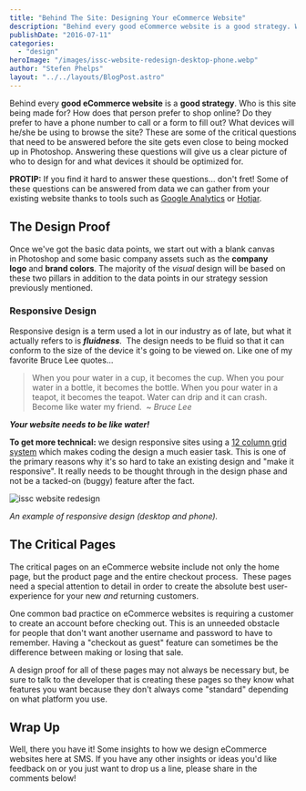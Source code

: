 ```yaml
---
title: "Behind The Site: Designing Your eCommerce Website"
description: "Behind every good eCommerce website is a good strategy. Who is this site being made for? How does that person prefer to shop online? Do they prefer to have a phone number to call or a form to fill out?"
publishDate: "2016-07-11"
categories:
  - "design"
heroImage: "/images/issc-website-redesign-desktop-phone.webp"
author: "Stefen Phelps"
layout: "../../layouts/BlogPost.astro"
---
```


Behind every **good eCommerce website** is a **good strategy**. Who is this site being made for? How does that person prefer to shop online? Do they prefer to have a phone number to call or a form to fill out? What devices will he/she be using to browse the site? These are some of the critical questions that need to be answered before the site gets even close to being mocked up in Photoshop. Answering these questions will give us a clear picture of who to design for and what devices it should be optimized for.

**PROTIP:** If you find it hard to answer these questions... don't fret! Some of these questions can be answered from data we can gather from your existing website thanks to tools such as [Google Analytics](https://analytics.google.com/) or [Hotjar](https://www.hotjar.com/).

## The Design Proof

Once we've got the basic data points, we start out with a blank canvas in Photoshop and some basic company assets such as the **company logo** and **brand colors**. The majority of the *visual* design will be based on these two pillars in addition to the data points in our strategy session previously mentioned.

### Responsive Design

Responsive design is a term used a lot in our industry as of late, but what it actually refers to is **_fluidness_**.  The design needs to be fluid so that it can conform to the size of the device it's going to be viewed on. Like one of my favorite Bruce Lee quotes...

> When you pour water in a cup, it becomes the cup. When you pour water in a bottle, it becomes the bottle. When you pour water in a teapot, it becomes the teapot. Water can drip and it can crash. Become like water my friend.  ~ *Bruce Lee*

_**Your website needs to be like water!**_

**To get more technical:** we design responsive sites using a [12 column grid system](http://www.w3schools.com/bootstrap/bootstrap_grid_system.asp) which makes coding the design a much easier task. This is one of the primary reasons why it's so hard to take an existing design and "make it responsive". It really needs to be thought through in the design phase and not be a tacked-on (buggy) feature after the fact.

![issc website redesign](/images/issc-website-redesign-desktop-phone.webp)

_An example of responsive design (desktop and phone)._

## The Critical Pages

The critical pages on an eCommerce website include not only the home page, but the product page and the entire checkout process.  These pages need a special attention to detail in order to create the absolute best user-experience for your new *and* returning customers.

One common bad practice on eCommerce websites is requiring a customer to create an account before checking out. This is an unneeded obstacle for people that don't want another username and password to have to remember. Having a "checkout as guest" feature can sometimes be the difference between making or losing that sale.

A design proof for all of these pages may not always be necessary but, be sure to talk to the developer that is creating these pages so they know what features you want because they don't always come "standard" depending on what platform you use.

## Wrap Up

Well, there you have it! Some insights to how we design eCommerce websites here at SMS. If you have any other insights or ideas you'd like feedback on or you just want to drop us a line, please share in the comments below!

